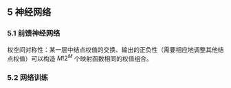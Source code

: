 

## 5 神经网络

### 5.1 前馈神经网络

权空间对称性：某一层中结点权值的交换、输出的正负性（需要相应地调整其他结点权值）可以构造 $M!2^M$ 个映射函数相同的权值组合。

### 5.2 网络训练

